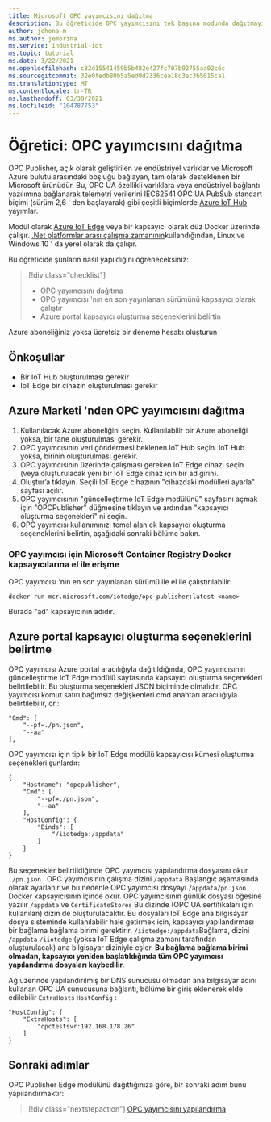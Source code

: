```yaml
---
title: Microsoft OPC yayımcısını dağıtma
description: Bu öğreticide OPC yayımcısını tek başına modunda dağıtmayı öğreneceksiniz.
author: jehona-m
ms.author: jemorina
ms.service: industrial-iot
ms.topic: tutorial
ms.date: 3/22/2021
ms.openlocfilehash: c82d15541459b5b482e427fc707b92755aa02c6c
ms.sourcegitcommit: 32e0fedb80b5a5ed0d2336cea18c3ec3b5015ca1
ms.translationtype: MT
ms.contentlocale: tr-TR
ms.lasthandoff: 03/30/2021
ms.locfileid: "104787753"
---
```

# <a name="tutorial-deploy-the-opc-publisher"></a>Öğretici: OPC yayımcısını dağıtma

OPC Publisher, açık olarak geliştirilen ve endüstriyel varlıklar ve Microsoft Azure bulutu arasındaki boşluğu bağlayan, tam olarak desteklenen bir Microsoft ürünüdür. Bu, OPC UA özellikli varlıklara veya endüstriyel bağlantı yazılımına bağlanarak telemetri verilerini IEC62541 OPC UA PubSub standart biçimi (sürüm 2,6 ' den başlayarak) gibi çeşitli biçimlerde [Azure IoT Hub](https://azure.microsoft.com/services/iot-hub/) yayımlar.

Modül olarak [Azure IoT Edge](https://azure.microsoft.com/services/iot-edge/) veya bir kapsayıcı olarak düz Docker üzerinde çalışır. [.Net platformlar arası çalışma zamanının](https://docs.microsoft.com/dotnet/core/introduction)kullandığından, Linux ve Windows 10 ' da yerel olarak da çalışır.

Bu öğreticide şunların nasıl yapıldığını öğreneceksiniz:

> [!div class="checklist"]
> * OPC yayımcısını dağıtma
> * OPC yayımcısı 'nın en son yayınlanan sürümünü kapsayıcı olarak çalıştır
> * Azure portal kapsayıcı oluşturma seçeneklerini belirtin

Azure aboneliğiniz yoksa ücretsiz bir deneme hesabı oluşturun

## <a name="prerequisites"></a>Önkoşullar

- Bir IoT Hub oluşturulması gerekir
- IoT Edge bir cihazın oluşturulması gerekir

## <a name="deploy-the-opc-publisher-from-the-azure-marketplace"></a>Azure Marketi 'nden OPC yayımcısını dağıtma

1. Kullanılacak Azure aboneliğini seçin. Kullanılabilir bir Azure aboneliği yoksa, bir tane oluşturulması gerekir.
2. OPC yayımcısının veri göndermesi beklenen IoT Hub seçin. IoT Hub yoksa, birinin oluşturulması gerekir.
3. OPC yayımcısının üzerinde çalışması gereken IoT Edge cihazı seçin (veya oluşturulacak yeni bir IoT Edge cihaz için bir ad girin).
4. Oluştur’a tıklayın. Seçili IoT Edge cihazının "cihazdaki modülleri ayarla" sayfası açılır.
5. OPC yayımcısının "güncelleştirme IoT Edge modülünü" sayfasını açmak için "OPCPublisher" düğmesine tıklayın ve ardından "kapsayıcı oluşturma seçenekleri" ni seçin.
6. OPC yayımcısı kullanımınızı temel alan ek kapsayıcı oluşturma seçeneklerini belirtin, aşağıdaki sonraki bölüme bakın.


### <a name="accessing-the-microsoft-container-registry-docker-containers-for-opc-publisher-manually"></a>OPC yayımcısı için Microsoft Container Registry Docker kapsayıcılarına el ile erişme

OPC yayımcısı 'nın en son yayınlanan sürümü ile el ile çalıştırılabilir:

```
docker run mcr.microsoft.com/iotedge/opc-publisher:latest <name>
```

Burada "ad" kapsayıcının adıdır.

## <a name="specifying-container-create-options-in-the-azure-portal"></a>Azure portal kapsayıcı oluşturma seçeneklerini belirtme
OPC yayımcısı Azure portal aracılığıyla dağıtıldığında, OPC yayımcısının güncelleştirme IoT Edge modülü sayfasında kapsayıcı oluşturma seçenekleri belirtilebilir. Bu oluşturma seçenekleri JSON biçiminde olmalıdır. OPC yayımcısı komut satırı bağımsız değişkenleri cmd anahtarı aracılığıyla belirtilebilir, ör.:
```
"Cmd": [
    "--pf=./pn.json",
    "--aa"
],
```

OPC yayımcısı için tipik bir IoT Edge modülü kapsayıcısı kümesi oluşturma seçenekleri şunlardır:
```
{
    "Hostname": "opcpublisher",
    "Cmd": [
        "--pf=./pn.json",
        "--aa"
    ],
    "HostConfig": {
        "Binds": [
            "/iiotedge:/appdata"
        ]
    }
}
```

Bu seçenekler belirtildiğinde OPC yayımcısı yapılandırma dosyasını okur `./pn.json` . OPC yayımcısının çalışma dizini `/appdata` Başlangıç aşamasında olarak ayarlanır ve bu nedenle OPC yayımcısı dosyayı `/appdata/pn.json` Docker kapsayıcısının içinde okur. OPC yayımcısının günlük dosyası öğesine yazılır `/appdata` ve `CertificateStores` Bu dizinde (OPC UA sertifikaları için kullanılan) dizin de oluşturulacaktır. Bu dosyaları IoT Edge ana bilgisayar dosya sisteminde kullanılabilir hale getirmek için, kapsayıcı yapılandırması bir bağlama bağlama birimi gerektirir. `/iiotedge:/appdata`Bağlama, dizini `/appdata` `/iiotedge` (yoksa IoT Edge çalışma zamanı tarafından oluşturulacak) ana bilgisayar diziniyle eşler.
**Bu bağlama bağlama birimi olmadan, kapsayıcı yeniden başlatıldığında tüm OPC yayımcısı yapılandırma dosyaları kaybedilir.**

Ağ üzerinde yapılandırılmış bir DNS sunucusu olmadan ana bilgisayar adını kullanan OPC UA sunucusuna bağlantı, bölüme bir giriş eklenerek elde edilebilir `ExtraHosts` `HostConfig` :

```
"HostConfig": {
    "ExtraHosts": [
        "opctestsvr:192.168.178.26"
    ]
}
```

## <a name="next-steps"></a>Sonraki adımlar 
OPC Publisher Edge modülünü dağıttığınıza göre, bir sonraki adım bunu yapılandırmaktır:

> [!div class="nextstepaction"]
> [OPC yayımcısını yapılandırma](tutorial-publisher-configure-opc-publisher.md)